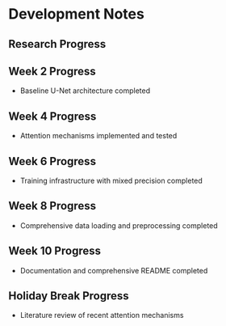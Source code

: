 # Development Notes
## Research Progress
## Week 2 Progress
- Baseline U-Net architecture completed
## Week 4 Progress
- Attention mechanisms implemented and tested
## Week 6 Progress
- Training infrastructure with mixed precision completed
## Week 8 Progress
- Comprehensive data loading and preprocessing completed
## Week 10 Progress
- Documentation and comprehensive README completed
## Holiday Break Progress
- Literature review of recent attention mechanisms
